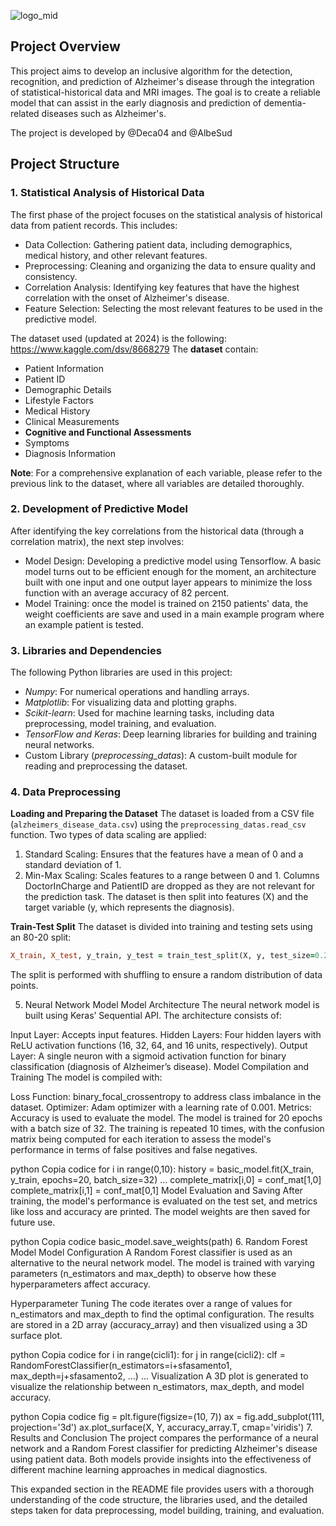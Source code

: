 ![logo_mid](https://github.com/user-attachments/assets/6a0469e0-80c8-44fc-863f-7939b9eab653)


## Project Overview
This project aims to develop an inclusive algorithm for the detection, recognition, and prediction of Alzheimer's disease through the integration of statistical-historical data and MRI images. The goal is to create a reliable model that can assist in the early diagnosis and prediction of dementia-related diseases such as Alzheimer's.

The project is developed by @Deca04 and @AlbeSud

## Project Structure
   ### 1. Statistical Analysis of Historical Data
   The first phase of the project focuses on the statistical analysis of historical data from patient records. This includes:

   * Data Collection: Gathering patient data, including demographics, medical history, and other relevant features.
   * Preprocessing: Cleaning and organizing the data to ensure quality and consistency.
   * Correlation Analysis: Identifying key features that have the highest correlation with the onset of Alzheimer's disease.
   * Feature Selection: Selecting the most relevant features to be used in the predictive model.

   The dataset used (updated at 2024) is the following: https://www.kaggle.com/dsv/8668279
   The **dataset** contain: 
   * Patient Information
   * Patient ID
   * Demographic Details
   * Lifestyle Factors
   * Medical History
   * Clinical Measurements
   * **Cognitive and Functional Assessments**
   * Symptoms
   * Diagnosis Information

   **Note**: For a comprehensive explanation of each variable, please refer to the previous link to the dataset, where all variables are detailed thoroughly.
   
   ### 2. Development of Predictive Model
   After identifying the key correlations from the historical data (through a correlation matrix), the next step involves:

   * Model Design: Developing a predictive model using Tensorflow.
     A basic model turns out to be efficient enough for the moment, an architecture built with one input and one output layer appears to minimize the loss function with an average accuracy of 82 percent.
   * Model Training: once the model is trained on 2150 patients' data, the weight coefficients are save and used in a main example program where an example patient is tested.

   ### 3. Libraries and Dependencies
   The following Python libraries are used in this project:

   * *Numpy*: For numerical operations and handling arrays.
   * *Matplotlib*: For visualizing data and plotting graphs.
   * *Scikit-learn*: Used for machine learning tasks, including data preprocessing, model training, and evaluation.
   * *TensorFlow and Keras*: Deep learning libraries for building and training neural networks.
   * Custom Library (*preprocessing_datas*): A custom-built module for reading and preprocessing the dataset.

   ### 4. Data Preprocessing
   **Loading and Preparing the Dataset**
   The dataset is loaded from a CSV file (`alzheimers_disease_data.csv`) using the `preprocessing_datas.read_csv` function. Two types of data scaling are applied:

   1. Standard Scaling: Ensures that the features have a mean of 0 and a standard deviation of 1.
   2. Min-Max Scaling: Scales features to a range between 0 and 1.
   Columns DoctorInCharge and PatientID are dropped as they are not relevant for the prediction task. The dataset is then split into features (X) and the target variable (y, which represents the diagnosis).

   **Train-Test Split**
   The dataset is divided into training and testing sets using an 80-20 split:

   ```ruby
   X_train, X_test, y_train, y_test = train_test_split(X, y, test_size=0.25, random_state=0, shuffle=True)
   ```
   The split is performed with shuffling to ensure a random distribution of data points.

5. Neural Network Model
Model Architecture
The neural network model is built using Keras’ Sequential API. The architecture consists of:

Input Layer: Accepts input features.
Hidden Layers: Four hidden layers with ReLU activation functions (16, 32, 64, and 16 units, respectively).
Output Layer: A single neuron with a sigmoid activation function for binary classification (diagnosis of Alzheimer’s disease).
Model Compilation and Training
The model is compiled with:

Loss Function: binary_focal_crossentropy to address class imbalance in the dataset.
Optimizer: Adam optimizer with a learning rate of 0.001.
Metrics: Accuracy is used to evaluate the model.
The model is trained for 20 epochs with a batch size of 32. The training is repeated 10 times, with the confusion matrix being computed for each iteration to assess the model's performance in terms of false positives and false negatives.

python
Copia codice
for i in range(0,10):
    history = basic_model.fit(X_train, y_train, epochs=20, batch_size=32)
    ...
    complete_matrix[i,0] = conf_mat[1,0]
    complete_matrix[i,1] = conf_mat[0,1]
Model Evaluation and Saving
After training, the model's performance is evaluated on the test set, and metrics like loss and accuracy are printed. The model weights are then saved for future use.

python
Copia codice
basic_model.save_weights(path)
6. Random Forest Model
Model Configuration
A Random Forest classifier is used as an alternative to the neural network model. The model is trained with varying parameters (n_estimators and max_depth) to observe how these hyperparameters affect accuracy.

Hyperparameter Tuning
The code iterates over a range of values for n_estimators and max_depth to find the optimal configuration. The results are stored in a 2D array (accuracy_array) and then visualized using a 3D surface plot.

python
Copia codice
for i in range(cicli1):
    for j in range(cicli2):
        clf = RandomForestClassifier(n_estimators=i+sfasamento1, max_depth=j+sfasamento2, ...)
        ...
Visualization
A 3D plot is generated to visualize the relationship between n_estimators, max_depth, and model accuracy.

python
Copia codice
fig = plt.figure(figsize=(10, 7))
ax = fig.add_subplot(111, projection='3d')
ax.plot_surface(X, Y, accuracy_array.T, cmap='viridis')
7. Results and Conclusion
The project compares the performance of a neural network and a Random Forest classifier for predicting Alzheimer's disease using patient data. Both models provide insights into the effectiveness of different machine learning approaches in medical diagnostics.

This expanded section in the README file provides users with a thorough understanding of the code structure, the libraries used, and the detailed steps taken for data preprocessing, model building, training, and evaluation.
